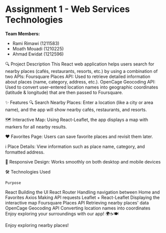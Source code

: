 # Assignment 1 - Web Services Technologies

**Team Members:**
- Rami Rimawi (1211583)
- Moath Mouadi (1210225)
- Ahmad Ewidat (1212596)

🔍 Project Description
This React web application helps users search for nearby places (cafés, restaurants, resorts, etc.) by using a combination of two APIs:
Foursquare Places API: Used to retrieve detailed information about places (name, category, address, etc.).
OpenCage Geocoding API: Used to convert user-entered location names into geographic coordinates (latitude & longitude) that are then passed to Foursquare.

✨ Features
🔍 Search Nearby Places:
Enter a location (like a city or area name), and the app will show nearby cafés, restaurants, and resorts.

🗺️ Interactive Map:
Using React-Leaflet, the app displays a map with markers for all nearby results.

❤️ Favorites Page:
Users can save favorite places and revisit them later.

ℹ️ Place Details:
View information such as place name, category, and formatted address.

📱 Responsive Design:
Works smoothly on both desktop and mobile devices

🛠️ Technologies Used

	Purpose
React	Building the UI
React Router	Handling navigation between Home and Favorites
Axios	Making API requests
Leaflet + React-Leaflet	Displaying the interactive map
Foursquare Places API	Retrieving nearby places' data
OpenCage Geocoding API	Converting location names into coordinates
Enjoy exploring your surroundings with our app! 🌍☕🍽️


Enjoy exploring nearby places!
